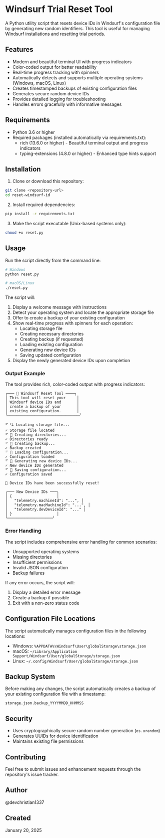 # Windsurf Trial Reset Tool

A Python utility script that resets device IDs in Windsurf's configuration file by generating new random identifiers. This tool is useful for managing Windsurf installations and resetting trial periods.

## Features

- Modern and beautiful terminal UI with progress indicators
- Color-coded output for better readability
- Real-time progress tracking with spinners
- Automatically detects and supports multiple operating systems (Windows, macOS, Linux)
- Creates timestamped backups of existing configuration files
- Generates secure random device IDs
- Provides detailed logging for troubleshooting
- Handles errors gracefully with informative messages

## Requirements

- Python 3.6 or higher
- Required packages (installed automatically via requirements.txt):
  - rich (13.6.0 or higher) - Beautiful terminal output and progress indicators
  - typing-extensions (4.8.0 or higher) - Enhanced type hints support

## Installation

1. Clone or download this repository:
```bash
git clone <repository-url>
cd reset-windsurf-id
```

2. Install required dependencies:
```bash
pip install -r requirements.txt
```

3. Make the script executable (Unix-based systems only):
```bash
chmod +x reset.py
```

## Usage

Run the script directly from the command line:

```bash
# Windows
python reset.py

# macOS/Linux
./reset.py
```

The script will:
1. Display a welcome message with instructions
2. Detect your operating system and locate the appropriate storage file
3. Offer to create a backup of your existing configuration
4. Show real-time progress with spinners for each operation:
   - Locating storage file
   - Creating necessary directories
   - Creating backup (if requested)
   - Loading existing configuration
   - Generating new device IDs
   - Saving updated configuration
5. Display the newly generated device IDs upon completion

### Output Example

The tool provides rich, color-coded output with progress indicators:

```
╭─── 🔧 Windsurf Reset Tool ────╮
│ This tool will reset your     │
│ Windsurf device IDs and       │
│ create a backup of your       │
│ existing configuration.       │
╰────────────────────────────────╯

⠋ 🔍 Locating storage file...
✓ Storage file located
⠋ 📁 Creating directories...
✓ Directories ready
⠋ 💾 Creating backup...
✓ Backup created
⠋ 📖 Loading configuration...
✓ Configuration loaded
⠋ 🔄 Generating new device IDs...
✓ New device IDs generated
⠋ 💾 Saving configuration...
✓ Configuration saved

🎉 Device IDs have been successfully reset!

╭─── New Device IDs ───╮
│ {                    │
│   "telemetry.machineId": "...", │
│   "telemetry.macMachineId": "...", │
│   "telemetry.devDeviceId": "..." │
│ }                    │
╰────────────────────╯
```

### Error Handling

The script includes comprehensive error handling for common scenarios:
- Unsupported operating systems
- Missing directories
- Insufficient permissions
- Invalid JSON configuration
- Backup failures

If any error occurs, the script will:
1. Display a detailed error message
2. Create a backup if possible
3. Exit with a non-zero status code

## Configuration File Locations

The script automatically manages configuration files in the following locations:

- Windows: `%APPDATA%\Windsurf\User\globalStorage\storage.json`
- macOS: `~/Library/Application Support/Windsurf/User/globalStorage/storage.json`
- Linux: `~/.config/Windsurf/User/globalStorage/storage.json`

## Backup System

Before making any changes, the script automatically creates a backup of your existing configuration file with a timestamp:
```
storage.json.backup_YYYYMMDD_HHMMSS
```

## Security

- Uses cryptographically secure random number generation (`os.urandom`)
- Generates UUIDs for device identification
- Maintains existing file permissions

## Contributing

Feel free to submit issues and enhancement requests through the repository's issue tracker.

## Author

@devchristian1337

## Created

January 20, 2025